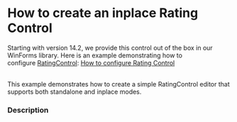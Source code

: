# How to create an inplace Rating Control


<p>Starting with version 14.2, we provide this control out of the box in our WinForms library. Here is an example demonstrating how to configure <a href="https://documentation.devexpress.com/#WindowsForms/clsDevExpressXtraEditorsRatingControltopic">RatingControl</a>: <a href="https://www.devexpress.com/Support/Center/p/T190685">How to configure Rating Control</a></p>
<p><br />This example demonstrates how to create a simple RatingControl editor that supports both standalone and inplace modes.</p>


<h3>Description</h3>

<p><br />
</p>

<br/>


